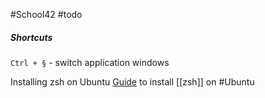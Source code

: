 #School42 #todo
##### Shortcuts  
`Ctrl + §` - switch application windows

Installing zsh on Ubuntu
[Guide](https://phoenixnap.com/kb/install-zsh-ubuntu) to install [[zsh]] on #Ubuntu 